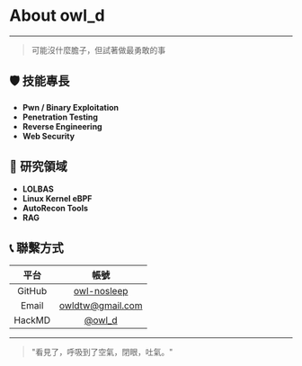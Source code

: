 # About owl_d

---

> 可能沒什麼膽子，但試著做最勇敢的事

## 🛡️ 技能專長

- **Pwn / Binary Exploitation**
- **Penetration Testing**
- **Reverse Engineering**
- **Web Security**

## 🔬 研究領域

- **LOLBAS**
- **Linux Kernel eBPF**
- **AutoRecon Tools**
- **RAG**

## 📞 聯繫方式

|  平台  |                    帳號                    |
| :----: | :----------------------------------------: |
| GitHub | [owl-nosleep](https://github.com/owl-nosleep) |
| Email |              owldtw@gmail.com              |
| HackMD |       [@owl_d](https://hackmd.io/@owld)       |

---

> "看見了，呼吸到了空氣，閉眼，吐氣。"
